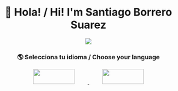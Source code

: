 <h1 align="center"><b>👋 Hola! / Hi! I'm Santiago Borrero Suarez</b></h1>
<p align="center">
  <a href="https://github.com/SantiagoBoS">
    <img src="https://readme-typing-svg.herokuapp.com?font=Time+New+Roman&color=%2300e6e6&size=25&center=true&vCenter=true&width=700&height=100&lines=Ingeniero+de+Sistemas;Systems+Engineer;Desarrollador+de+Software;Software+Developer;Frontend+Developer;Frontend+Developer+(EN)" />
  </a>
</p>
<h3 align="center">
  🌎 Selecciona tu idioma / Choose your language
</h3>

<p align="center">
  <a href="./README_ES.md">
    <img src="https://img.shields.io/badge/Español-0A66C2?style=for-the-badge" width="110" height="40" hspace="35"/>
  </a>
  <a href="./README_EN.md">
    <img src="https://img.shields.io/badge/English-00b894?style=for-the-badge" width="110" height="40" hspace="35"/>
  </a>
</p>
